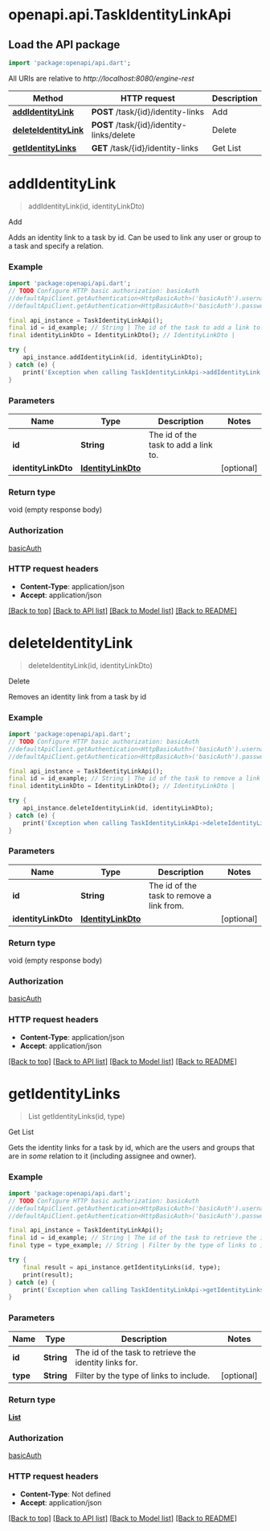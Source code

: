 # openapi.api.TaskIdentityLinkApi

## Load the API package
```dart
import 'package:openapi/api.dart';
```

All URIs are relative to *http://localhost:8080/engine-rest*

Method | HTTP request | Description
------------- | ------------- | -------------
[**addIdentityLink**](TaskIdentityLinkApi.md#addidentitylink) | **POST** /task/{id}/identity-links | Add
[**deleteIdentityLink**](TaskIdentityLinkApi.md#deleteidentitylink) | **POST** /task/{id}/identity-links/delete | Delete
[**getIdentityLinks**](TaskIdentityLinkApi.md#getidentitylinks) | **GET** /task/{id}/identity-links | Get List


# **addIdentityLink**
> addIdentityLink(id, identityLinkDto)

Add

Adds an identity link to a task by id. Can be used to link any user or group to a task and specify a relation.

### Example
```dart
import 'package:openapi/api.dart';
// TODO Configure HTTP basic authorization: basicAuth
//defaultApiClient.getAuthentication<HttpBasicAuth>('basicAuth').username = 'YOUR_USERNAME'
//defaultApiClient.getAuthentication<HttpBasicAuth>('basicAuth').password = 'YOUR_PASSWORD';

final api_instance = TaskIdentityLinkApi();
final id = id_example; // String | The id of the task to add a link to.
final identityLinkDto = IdentityLinkDto(); // IdentityLinkDto | 

try {
    api_instance.addIdentityLink(id, identityLinkDto);
} catch (e) {
    print('Exception when calling TaskIdentityLinkApi->addIdentityLink: $e\n');
}
```

### Parameters

Name | Type | Description  | Notes
------------- | ------------- | ------------- | -------------
 **id** | **String**| The id of the task to add a link to. | 
 **identityLinkDto** | [**IdentityLinkDto**](IdentityLinkDto.md)|  | [optional] 

### Return type

void (empty response body)

### Authorization

[basicAuth](../README.md#basicAuth)

### HTTP request headers

 - **Content-Type**: application/json
 - **Accept**: application/json

[[Back to top]](#) [[Back to API list]](../README.md#documentation-for-api-endpoints) [[Back to Model list]](../README.md#documentation-for-models) [[Back to README]](../README.md)

# **deleteIdentityLink**
> deleteIdentityLink(id, identityLinkDto)

Delete

Removes an identity link from a task by id

### Example
```dart
import 'package:openapi/api.dart';
// TODO Configure HTTP basic authorization: basicAuth
//defaultApiClient.getAuthentication<HttpBasicAuth>('basicAuth').username = 'YOUR_USERNAME'
//defaultApiClient.getAuthentication<HttpBasicAuth>('basicAuth').password = 'YOUR_PASSWORD';

final api_instance = TaskIdentityLinkApi();
final id = id_example; // String | The id of the task to remove a link from.
final identityLinkDto = IdentityLinkDto(); // IdentityLinkDto | 

try {
    api_instance.deleteIdentityLink(id, identityLinkDto);
} catch (e) {
    print('Exception when calling TaskIdentityLinkApi->deleteIdentityLink: $e\n');
}
```

### Parameters

Name | Type | Description  | Notes
------------- | ------------- | ------------- | -------------
 **id** | **String**| The id of the task to remove a link from. | 
 **identityLinkDto** | [**IdentityLinkDto**](IdentityLinkDto.md)|  | [optional] 

### Return type

void (empty response body)

### Authorization

[basicAuth](../README.md#basicAuth)

### HTTP request headers

 - **Content-Type**: application/json
 - **Accept**: application/json

[[Back to top]](#) [[Back to API list]](../README.md#documentation-for-api-endpoints) [[Back to Model list]](../README.md#documentation-for-models) [[Back to README]](../README.md)

# **getIdentityLinks**
> List<IdentityLinkDto> getIdentityLinks(id, type)

Get List

Gets the identity links for a task by id, which are the users and groups that are in *some* relation to it (including assignee and owner).

### Example
```dart
import 'package:openapi/api.dart';
// TODO Configure HTTP basic authorization: basicAuth
//defaultApiClient.getAuthentication<HttpBasicAuth>('basicAuth').username = 'YOUR_USERNAME'
//defaultApiClient.getAuthentication<HttpBasicAuth>('basicAuth').password = 'YOUR_PASSWORD';

final api_instance = TaskIdentityLinkApi();
final id = id_example; // String | The id of the task to retrieve the identity links for.
final type = type_example; // String | Filter by the type of links to include.

try {
    final result = api_instance.getIdentityLinks(id, type);
    print(result);
} catch (e) {
    print('Exception when calling TaskIdentityLinkApi->getIdentityLinks: $e\n');
}
```

### Parameters

Name | Type | Description  | Notes
------------- | ------------- | ------------- | -------------
 **id** | **String**| The id of the task to retrieve the identity links for. | 
 **type** | **String**| Filter by the type of links to include. | [optional] 

### Return type

[**List<IdentityLinkDto>**](IdentityLinkDto.md)

### Authorization

[basicAuth](../README.md#basicAuth)

### HTTP request headers

 - **Content-Type**: Not defined
 - **Accept**: application/json

[[Back to top]](#) [[Back to API list]](../README.md#documentation-for-api-endpoints) [[Back to Model list]](../README.md#documentation-for-models) [[Back to README]](../README.md)

